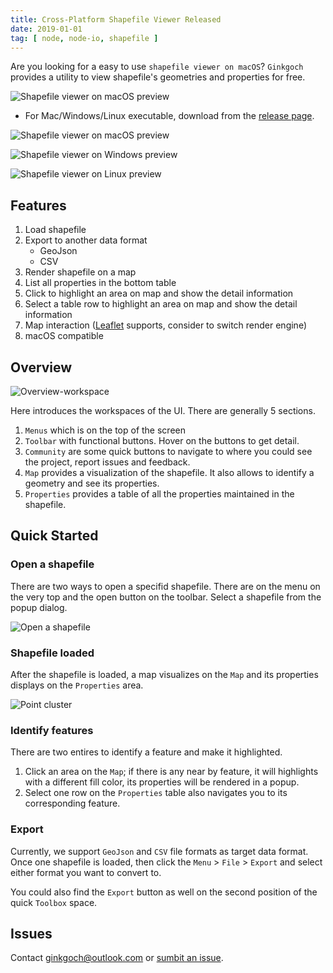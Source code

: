 ```yaml
---
title: Cross-Platform Shapefile Viewer Released
date: 2019-01-01
tag: [ node, node-io, shapefile ]
---
```

Are you looking for a easy to use `shapefile viewer on macOS`? `Ginkgoch` provides a utility to view shapefile's geometries and properties for free.
<!-- more --> 

![Shapefile viewer on macOS preview](/post-imgs/20190101/overview.png)

* For Mac/Windows/Linux executable, download from the [release page](https://github.com/ginkgoch/node-shapefile-viewer/releases).

![Shapefile viewer on macOS preview](/post-imgs/20190101/overview.png)

![Shapefile viewer on Windows preview](/post-imgs/20190101/overview-win.png)

![Shapefile viewer on Linux preview](/post-imgs/20190101/overview-linux.png)

## Features
1. Load shapefile
1. Export to another data format
    * GeoJson
    * CSV
1. Render shapefile on a map
1. List all properties in the bottom table
1. Click to highlight an area on map and show the detail information
1. Select a table row to highlight an area on map and show the detail information
1. Map interaction ([Leaflet](https://leafletjs.com) supports, consider to switch render engine)
1. macOS compatible

## Overview
![Overview-workspace](/post-imgs/20190101/overview-structure.png)

Here introduces the workspaces of the UI. There are generally 5 sections.

1. `Menus` which is on the top of the screen
1. `Toolbar` with functional buttons. Hover on the buttons to get detail.
1. `Community` are some quick buttons to navigate to where you could see the project, report issues and feedback.
1. `Map` provides a visualization of the shapefile. It also allows to identify a geometry and see its properties.
1. `Properties` provides a table of all the properties maintained in the shapefile.

## Quick Started
### Open a shapefile
There are two ways to open a specifid shapefile. There are on the menu on the very top and the open button on the toolbar. Select a shapefile from the popup dialog.

![Open a shapefile](/post-imgs/20190101/open.png)

### Shapefile loaded
After the shapefile is loaded, a map visualizes on the `Map` and its properties displays on the `Properties` area.

![Point cluster](/post-imgs/20190101/point-cluster.png)

### Identify features
There are two entires to identify a feature and make it highlighted.
1. Click an area on the `Map`; if there is any near by feature, it will highlights with a different fill color, its properties will be rendered in a popup.
1. Select one row on the `Properties` table also navigates you to its corresponding feature.

### Export
Currently, we support `GeoJson` and `CSV` file formats as target data format. Once one shapefile is loaded, then click the `Menu` > `File` > `Export` and select either format you want to convert to.

You could also find the `Export` button as well on the second position of the quick `Toolbox` space.

## Issues
Contact [ginkgoch@outlook.com](mailto:ginkgoch@outlook.com) or [sumbit an issue](https://github.com/ginkgoch/node-shapefile-reader/issues).